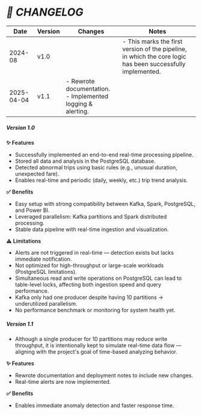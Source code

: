 # ***📌 CHANGELOG***

| Date       | Version | Changes                                                                                                                                     | Notes                                                                                     |
|------------|---------|---------------------------------------------------------------------------------------------------------------------------------------------|-------------------------------------------------------------------------------------------|
| 2024-08    | v1.0    | | - This marks the first version of the pipeline, in which the core logic has been successfully implemented. <br>
| 2025-04-04 | v1.1    | - Rewrote documentation. <br> - Implemented logging & alerting. |                                           |


##### Version 1.0
<span style="font-weight:620; font-size: 14px;">✨ Features</span> 

- Successfully implemented an end-to-end real-time processing pipeline.
- Stored all data and analysis in the PostgreSQL database.
- Detected abnormal trips using basic rules (e.g., unusual duration, unexpected fare).
- Enables real-time and periodic (daily, weekly, etc.) trip trend analysis.

<span style="font-weight:620; font-size: 14px;">✅ Benefits</span>

- Easy setup with strong compatibility between Kafka, Spark, PostgreSQL, and Power BI.
- Leveraged parallelism: Kafka partitions and Spark distributed processing.
- Stable data pipeline with real-time ingestion and visualization.


<span style="font-weight:620; font-size: 14px;">⚠️ Limitations</span> 

- Alerts are not triggered in real-time — detection exists but lacks immediate notification.
- Not optimized for high-throughput or large-scale workloads (PostgreSQL limitations).
- Simultaneous read and write operations on PostgreSQL can lead to table-level locks, affecting both ingestion speed and query performance.
- Kafka only had one producer despite having 10 partitions → underutilized parallelism.
- No performance benchmark or monitoring for system health yet.

##### Version 1.1
- Although a single producer for 10 partitions may reduce write throughput, it is intentionally kept to simulate real-time data flow — aligning with the project's goal of time-based analyzing behavior. 

<span style="font-weight:620; font-size: 14px;">✨ Features</span> 

- Rewrote documentation and deployment notes to include new changes.
- Real-time alerts are now implemented.

<span style="font-weight:620; font-size: 14px;">✅ Benefits</span>

- Enables immediate anomaly detection and faster response time.